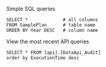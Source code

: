 Simple SQL queries

    SELECT *             # all columns
    FROM SamplePlan      # table name
    ORDER BY Year DESC   # column name
    
View the most recent API queries

    SELECT * FROM [api].[DataApi_Audit]
    order by ExecutionTime desc

